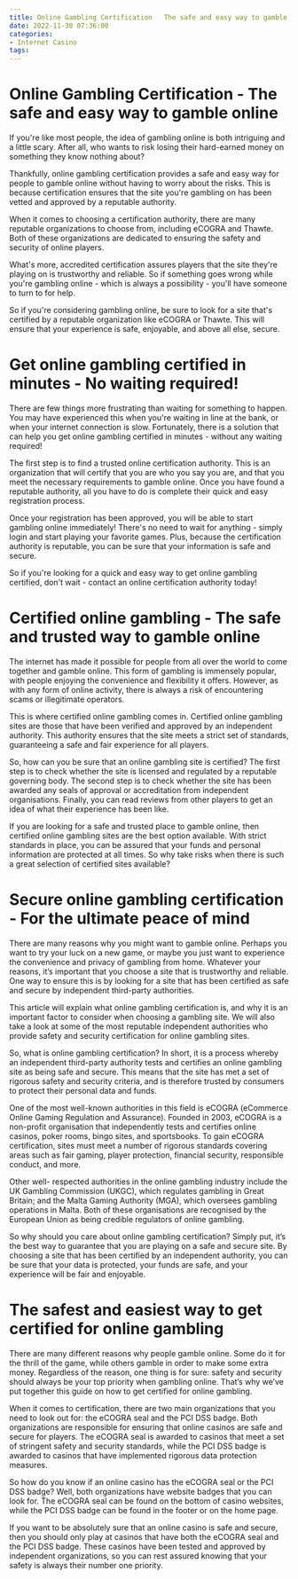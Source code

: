 ```yaml
---
title: Online Gambling Certification   The safe and easy way to gamble online
date: 2022-11-30 07:36:00
categories:
- Internet Casino
tags:
---
```



#  Online Gambling Certification - The safe and easy way to gamble online

If you're like most people, the idea of gambling online is both intriguing and a little scary. After all, who wants to risk losing their hard-earned money on something they know nothing about?

Thankfully, online gambling certification provides a safe and easy way for people to gamble online without having to worry about the risks. This is because certification ensures that the site you're gambling on has been vetted and approved by a reputable authority.

When it comes to choosing a certification authority, there are many reputable organizations to choose from, including eCOGRA and Thawte. Both of these organizations are dedicated to ensuring the safety and security of online players.

What's more, accredited certification assures players that the site they're playing on is trustworthy and reliable. So if something goes wrong while you're gambling online - which is always a possibility - you'll have someone to turn to for help.

So if you're considering gambling online, be sure to look for a site that's certified by a reputable organization like eCOGRA or Thawte. This will ensure that your experience is safe, enjoyable, and above all else, secure.

#  Get online gambling certified in minutes - No waiting required!

There are few things more frustrating than waiting for something to happen. You may have experienced this when you're waiting in line at the bank, or when your internet connection is slow. Fortunately, there is a solution that can help you get online gambling certified in minutes - without any waiting required!

The first step is to find a trusted online certification authority. This is an organization that will certify that you are who you say you are, and that you meet the necessary requirements to gamble online. Once you have found a reputable authority, all you have to do is complete their quick and easy registration process.

Once your registration has been approved, you will be able to start gambling online immediately! There's no need to wait for anything - simply login and start playing your favorite games. Plus, because the certification authority is reputable, you can be sure that your information is safe and secure.

So if you're looking for a quick and easy way to get online gambling certified, don't wait - contact an online certification authority today!

#  Certified online gambling - The safe and trusted way to gamble online

The internet has made it possible for people from all over the world to come together and gamble online. This form of gambling is immensely popular, with people enjoying the convenience and flexibility it offers. However, as with any form of online activity, there is always a risk of encountering scams or illegitimate operators.

This is where certified online gambling comes in. Certified online gambling sites are those that have been verified and approved by an independent authority. This authority ensures that the site meets a strict set of standards, guaranteeing a safe and fair experience for all players.

So, how can you be sure that an online gambling site is certified? The first step is to check whether the site is licensed and regulated by a reputable governing body. The second step is to check whether the site has been awarded any seals of approval or accreditation from independent organisations. Finally, you can read reviews from other players to get an idea of what their experience has been like.

If you are looking for a safe and trusted place to gamble online, then certified online gambling sites are the best option available. With strict standards in place, you can be assured that your funds and personal information are protected at all times. So why take risks when there is such a great selection of certified sites available?

#  Secure online gambling certification - For the ultimate peace of mind

There are many reasons why you might want to gamble online. Perhaps you want to try your luck on a new game, or maybe you just want to experience the convenience and privacy of gambling from home. Whatever your reasons, it’s important that you choose a site that is trustworthy and reliable. One way to ensure this is by looking for a site that has been certified as safe and secure by independent third-party authorities.

This article will explain what online gambling certification is, and why it is an important factor to consider when choosing a gambling site. We will also take a look at some of the most reputable independent authorities who provide safety and security certification for online gambling sites.

So, what is online gambling certification? In short, it is a process whereby an independent third-party authority tests and certifies an online gambling site as being safe and secure. This means that the site has met a set of rigorous safety and security criteria, and is therefore trusted by consumers to protect their personal data and funds.

One of the most well-known authorities in this field is eCOGRA (eCommerce Online Gaming Regulation and Assurance). Founded in 2003, eCOGRA is a non-profit organisation that independently tests and certifies online casinos, poker rooms, bingo sites, and sportsbooks. To gain eCOGRA certification, sites must meet a number of rigorous standards covering areas such as fair gaming, player protection, financial security, responsible conduct, and more.

Other well- respected authorities in the online gambling industry include the UK Gambling Commission (UKGC), which regulates gambling in Great Britain; and the Malta Gaming Authority (MGA), which oversees gambling operations in Malta. Both of these organisations are recognised by the European Union as being credible regulators of online gambling.

So why should you care about online gambling certification? Simply put, it’s the best way to guarantee that you are playing on a safe and secure site. By choosing a site that has been certified by an independent authority, you can be sure that your data is protected, your funds are safe, and your experience will be fair and enjoyable.

#  The safest and easiest way to get certified for online gambling

There are many different reasons why people gamble online. Some do it for the thrill of the game, while others gamble in order to make some extra money. Regardless of the reason, one thing is for sure: safety and security should always be your top priority when gambling online. That’s why we’ve put together this guide on how to get certified for online gambling.

When it comes to certification, there are two main organizations that you need to look out for: the eCOGRA seal and the PCI DSS badge. Both organizations are responsible for ensuring that online casinos are safe and secure for players. The eCOGRA seal is awarded to casinos that meet a set of stringent safety and security standards, while the PCI DSS badge is awarded to casinos that have implemented rigorous data protection measures.

So how do you know if an online casino has the eCOGRA seal or the PCI DSS badge? Well, both organizations have website badges that you can look for. The eCOGRA seal can be found on the bottom of casino websites, while the PCI DSS badge can be found in the footer or on the home page.

If you want to be absolutely sure that an online casino is safe and secure, then you should only play at casinos that have both the eCOGRA seal and the PCI DSS badge. These casinos have been tested and approved by independent organizations, so you can rest assured knowing that your safety is always their number one priority.